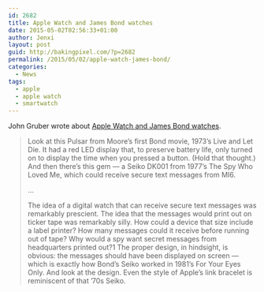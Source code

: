 ```yaml
---
id: 2682
title: Apple Watch and James Bond watches
date: 2015-05-02T02:56:33+01:00
author: Jenxi
layout: post
guid: http://bakingpixel.com/?p=2682
permalink: /2015/05/02/apple-watch-james-bond/
categories:
  - News
tags:
  - apple
  - apple watch
  - smartwatch
---
```

John Gruber wrote about [Apple Watch and James Bond watches](http://daringfireball.net/2015/04/watch_apple_watch).

> Look at this Pulsar from Moore’s first Bond movie, 1973’s Live and Let Die. It had a red LED display that, to preserve battery life, only turned on to display the time when you pressed a button. (Hold that thought.) And then there’s this gem — a Seiko DK001 from 1977’s The Spy Who Loved Me, which could receive secure text messages from MI6.
> 
> &#8230;
> 
> The idea of a digital watch that can receive secure text messages was remarkably prescient. The idea that the messages would print out on ticker tape was remarkably silly. How could a device that size include a label printer? How many messages could it receive before running out of tape? Why would a spy want secret messages from headquarters printed out?1 The proper design, in hindsight, is obvious: the messages should have been displayed on screen — which is exactly how Bond’s Seiko worked in 1981’s For Your Eyes Only. And look at the design. Even the style of Apple’s link bracelet is reminiscent of that ’70s Seiko.
